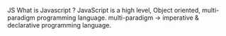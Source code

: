 JS 
What is Javascript ?
JavaScript is a high level, Object oriented, multi-paradigm programming language.
multi-paradigm -> imperative & declarative programming language.